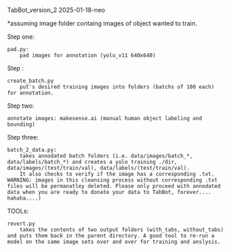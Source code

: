 TabBot_version_2
2025-01-18-neo

*assuming image folder containg images of object wanted to train.

Step one: 

    pad.py:
        pad images for annotation (yolo_v11 640x640)

Step :

    create_batch.py
        put's desired training images into folders (batchs of 100 each) for annotation. 

Step two:

    annotate images: makesense.ai (manual human object labeling and bounding)

Step three:

    batch_2_data.py:
        takes annodated batch folders (i.e. data/images/batch_*, data/labels/batch_*) and creates a yolo training ./dir, data/images/(test/train/val), data/labels/(test/train/val).
        It also checks to verify if the image has a corresponding .txt. WARNING: images in this cleansing process without corresponding .txt files will be permanatley deleted. Please only proceed with annodated data when you are ready to donate your data to TabBot, forever.... hahaha....) 

TOOLs:

    revert.py
        takes the contents of two output folders (with_tabs, without_tabs) and puts them back in the parent directory. A good tool to re-run a model on the same image sets over and over for training and anslysis. 
